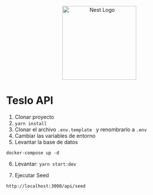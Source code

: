 <p align="center">
  <a href="http://nestjs.com/" target="blank"><img src="https://nestjs.com/img/logo-small.svg" width="200" alt="Nest Logo" /></a>
</p>

# Teslo API

1. Clonar proyecto
2. ```yarn install```
3. Clonar el archivo ```.env.template ``` y renombrarlo a ```.env```
4. Cambiar las variables de entorno 
5. Levantar la base de datos
```
docker-compose up -d
```

6. Levantar: ```yarn start:dev ```


7. Ejecutar Seed 

```
http://localhost:3000/api/seed
```
